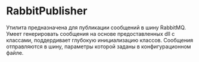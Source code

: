 # RabbitPublisher

Утилита предназначена для публикации сообщений в шину RabbitMQ. Умеет генерировать сообщения на основе предоставленных dll с классами, поддердивает глубокую инициализацию классов. Сообщения отправляются в шину, параметры которой заданы в конфигурационном файле.